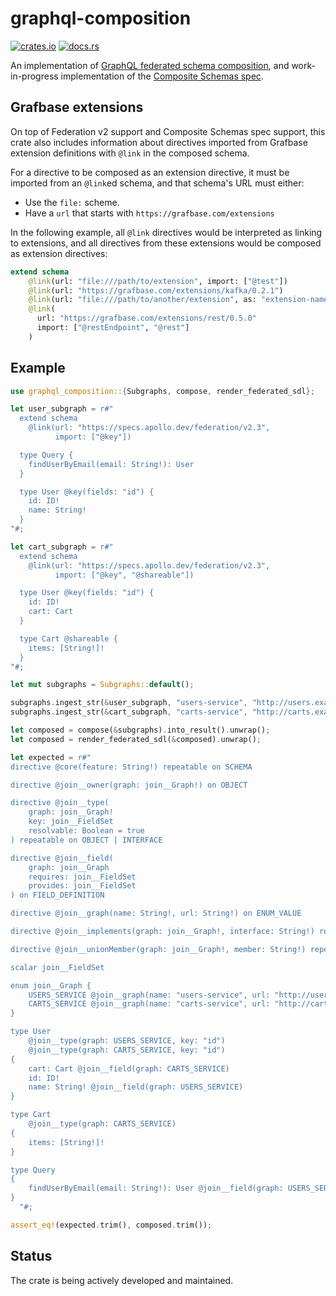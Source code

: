 # graphql-composition

[![crates.io](https://img.shields.io/crates/v/graphql-composition)](https://crates.io/crates/graphql-composition)
[![docs.rs](https://img.shields.io/docsrs/graphql-composition)](https://docs.rs/graphql-composition/)

An implementation of [GraphQL federated schema composition](https://www.apollographql.com/docs/federation/federated-types/composition/), and work-in-progress implementation of the [Composite Schemas spec](https://graphql.github.io/composite-schemas-spec/draft/).

## Grafbase extensions

On top of Federation v2 support and Composite Schemas spec support, this crate also includes information about directives imported from Grafbase extension definitions with `@link` in the composed schema.

For a directive to be composed as an extension directive, it must be imported from an `@link`ed schema, and that schema's URL must either:

- Use the `file:` scheme.
- Have a `url` that starts with `https://grafbase.com/extensions`

In the following example, all `@link` directives would be interpreted as linking to extensions, and all directives from these extensions would be composed as extension directives:

```graphql
extend schema
    @link(url: "file:///path/to/extension", import: ["@test"])
    @link(url: "https://grafbase.com/extensions/kafka/0.2.1")
    @link(url: "file:///path/to/another/extension", as: "extension-name")
    @link(
      url: "https://grafbase.com/extensions/rest/0.5.0"
      import: ["@restEndpoint", "@rest"]
    )
```

## Example

```rust
use graphql_composition::{Subgraphs, compose, render_federated_sdl};

let user_subgraph = r#"
  extend schema
    @link(url: "https://specs.apollo.dev/federation/v2.3",
          import: ["@key"])

  type Query {
    findUserByEmail(email: String!): User
  }

  type User @key(fields: "id") {
    id: ID!
    name: String!
  }
"#;

let cart_subgraph = r#"
  extend schema
    @link(url: "https://specs.apollo.dev/federation/v2.3",
          import: ["@key", "@shareable"])

  type User @key(fields: "id") {
    id: ID!
    cart: Cart
  }

  type Cart @shareable {
    items: [String!]!
  }
"#;

let mut subgraphs = Subgraphs::default();

subgraphs.ingest_str(&user_subgraph, "users-service", "http://users.example.com").unwrap();
subgraphs.ingest_str(&cart_subgraph, "carts-service", "http://carts.example.com").unwrap();

let composed = compose(&subgraphs).into_result().unwrap();
let composed = render_federated_sdl(&composed).unwrap();

let expected = r#"
directive @core(feature: String!) repeatable on SCHEMA

directive @join__owner(graph: join__Graph!) on OBJECT

directive @join__type(
    graph: join__Graph!
    key: join__FieldSet
    resolvable: Boolean = true
) repeatable on OBJECT | INTERFACE

directive @join__field(
    graph: join__Graph
    requires: join__FieldSet
    provides: join__FieldSet
) on FIELD_DEFINITION

directive @join__graph(name: String!, url: String!) on ENUM_VALUE

directive @join__implements(graph: join__Graph!, interface: String!) repeatable on OBJECT | INTERFACE

directive @join__unionMember(graph: join__Graph!, member: String!) repeatable on UNION

scalar join__FieldSet

enum join__Graph {
    USERS_SERVICE @join__graph(name: "users-service", url: "http://users.example.com")
    CARTS_SERVICE @join__graph(name: "carts-service", url: "http://carts.example.com")
}

type User
    @join__type(graph: USERS_SERVICE, key: "id")
    @join__type(graph: CARTS_SERVICE, key: "id")
{
    cart: Cart @join__field(graph: CARTS_SERVICE)
    id: ID!
    name: String! @join__field(graph: USERS_SERVICE)
}

type Cart
    @join__type(graph: CARTS_SERVICE)
{
    items: [String!]!
}

type Query
{
    findUserByEmail(email: String!): User @join__field(graph: USERS_SERVICE)
}
  "#;

assert_eq!(expected.trim(), composed.trim());

```

## Status

The crate is being actively developed and maintained.
